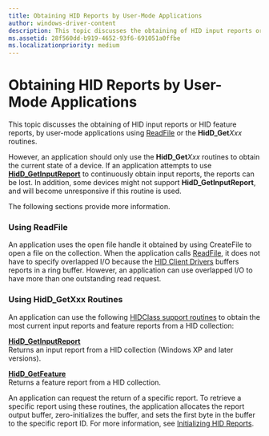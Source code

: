 ```yaml
---
title: Obtaining HID Reports by User-Mode Applications
author: windows-driver-content
description: This topic discusses the obtaining of HID input reports or HID feature reports, by user-mode applications using ReadFile or the HidD_GetXxx routines.
ms.assetid: 28f560dd-b919-4652-93f6-691051a0ffbe
ms.localizationpriority: medium
---
```


# Obtaining HID Reports by User-Mode Applications


This topic discusses the obtaining of HID input reports or HID feature reports, by user-mode applications using [ReadFile](https://msdn.microsoft.com/library/windows/desktop/aa365467.aspx) or the **HidD\_Get***Xxx* routines.

However, an application should only use the **HidD\_Get***Xxx* routines to obtain the current state of a device. If an application attempts to use [**HidD\_GetInputReport**](https://msdn.microsoft.com/library/windows/hardware/ff538945) to continuously obtain input reports, the reports can be lost. In addition, some devices might not support **HidD\_GetInputReport**, and will become unresponsive if this routine is used.

The following sections provide more information.

### Using ReadFile

An application uses the open file handle it obtained by using CreateFile to open a file on the collection. When the application calls [ReadFile](https://msdn.microsoft.com/library/windows/desktop/aa365467.aspx), it does not have to specify overlapped I/O because the [HID Client Drivers](hid-client-drivers.md) buffers reports in a ring buffer. However, an application can use overlapped I/O to have more than one outstanding read request.

### <a href="" id="using-hid-getxx-routines"></a>Using HidD\_GetXxx Routines

An application can use the following [HIDClass support routines](https://msdn.microsoft.com/library/windows/hardware/ff538865) to obtain the most current input reports and feature reports from a HID collection:

<a href="" id="hidd-getinputreport"></a>[**HidD\_GetInputReport**](https://msdn.microsoft.com/library/windows/hardware/ff538945)  
Returns an input report from a HID collection (Windows XP and later versions).

<a href="" id="hidd-getfeature"></a>[**HidD\_GetFeature**](https://msdn.microsoft.com/library/windows/hardware/ff538910)  
Returns a feature report from a HID collection.

An application can request the return of a specific report. To retrieve a specific report using these routines, the application allocates the report output buffer, zero-initializes the buffer, and sets the first byte in the buffer to the specific report ID. For more information, see [Initializing HID Reports](initializing-hid-reports.md).

 

 




